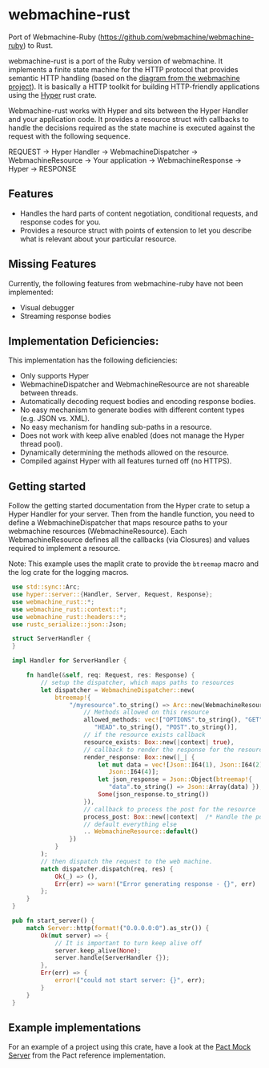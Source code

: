 # webmachine-rust

Port of Webmachine-Ruby (https://github.com/webmachine/webmachine-ruby) to Rust.

webmachine-rust is a port of the Ruby version of webmachine. It implements a finite state machine for the HTTP protocol
that provides semantic HTTP handling (based on the [diagram from the webmachine project](https://webmachine.github.io/images/http-headers-status-v3.png)).
It is basically a HTTP toolkit for building HTTP-friendly applications using the [Hyper](https://crates.io/crates/hyper) rust crate.

Webmachine-rust works with Hyper and sits between the Hyper Handler and your application code. It provides a resource struct
with callbacks to handle the decisions required as the state machine is executed against the request with the following sequence.

REQUEST -> Hyper Handler -> WebmachineDispatcher -> WebmachineResource -> Your application -> WebmachineResponse -> Hyper -> RESPONSE

## Features

- Handles the hard parts of content negotiation, conditional requests, and response codes for you.
- Provides a resource struct with points of extension to let you describe what is relevant about your particular resource.

## Missing Features

Currently, the following features from webmachine-ruby have not been implemented:

- Visual debugger
- Streaming response bodies

## Implementation Deficiencies:

This implementation has the following deficiencies:

- Only supports Hyper
- WebmachineDispatcher and WebmachineResource are not shareable between threads.
- Automatically decoding request bodies and encoding response bodies.
- No easy mechanism to generate bodies with different content types (e.g. JSON vs. XML).
- No easy mechanism for handling sub-paths in a resource.
- Does not work with keep alive enabled (does not manage the Hyper thread pool).
- Dynamically determining the methods allowed on the resource.
- Compiled against Hyper with all features turned off (no HTTPS).

## Getting started

Follow the getting started documentation from the Hyper crate to setup a Hyper Handler for your server. Then from the
handle function, you need to define a WebmachineDispatcher that maps resource paths to your webmachine resources (WebmachineResource). Each WebmachineResource defines all the callbacks (via Closures) and values required to implement a
resource.

Note: This example uses the maplit crate to provide the `btreemap` macro and the log crate for the logging macros.

```rust
 use std::sync::Arc;
 use hyper::server::{Handler, Server, Request, Response};
 use webmachine_rust::*;
 use webmachine_rust::context::*;
 use webmachine_rust::headers::*;
 use rustc_serialize::json::Json;

 struct ServerHandler {
 }

 impl Handler for ServerHandler {

     fn handle(&self, req: Request, res: Response) {
         // setup the dispatcher, which maps paths to resources
         let dispatcher = WebmachineDispatcher::new(
             btreemap!{
                 "/myresource".to_string() => Arc::new(WebmachineResource {
                     // Methods allowed on this resource
                     allowed_methods: vec!["OPTIONS".to_string(), "GET".to_string(),
                        "HEAD".to_string(), "POST".to_string()],
                     // if the resource exists callback
                     resource_exists: Box::new(|context| true),
                     // callback to render the response for the resource
                     render_response: Box::new(|_| {
                         let mut data = vec![Json::I64(1), Json::I64(2), Json::I64(3),
                            Json::I64(4)];
                         let json_response = Json::Object(btreemap!{
                            "data".to_string() => Json::Array(data) });
                         Some(json_response.to_string())
                     }),
                     // callback to process the post for the resource
                     process_post: Box::new(|context|  /* Handle the post here */ Ok(true) ),
                     // default everything else
                     .. WebmachineResource::default()
                 })
             }
         );
         // then dispatch the request to the web machine.
         match dispatcher.dispatch(req, res) {
             Ok(_) => (),
             Err(err) => warn!("Error generating response - {}", err)
         };
     }
 }

 pub fn start_server() {
     match Server::http(format!("0.0.0.0:0").as_str()) {
         Ok(mut server) => {
             // It is important to turn keep alive off
             server.keep_alive(None);
             server.handle(ServerHandler {});
         },
         Err(err) => {
             error!("could not start server: {}", err);
         }
     }
 }
```

## Example implementations

For an example of a project using this crate, have a look at the [Pact Mock Server](https://github.com/pact-foundation/pact-reference/tree/master/rust/v1/pact_mock_server_cli) from the Pact reference implementation.
